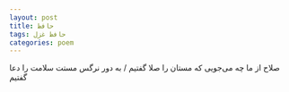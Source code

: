 ```yaml
---
layout: post
title: حافظ
tags: حافظ غزل
categories: poem
---
```


صلاح از ما چه می‌جویی که مستان را صلا گفتیم / به دور نرگس مستت سلامت را دعا گفتیم
